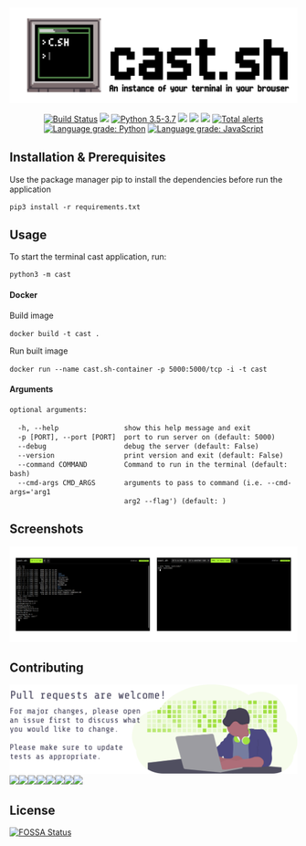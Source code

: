 ![cast-sh](art/cast-sh-header.png)
<p align="center">
    <a href="https://travis-ci.org/hericlesme/cast-sh">
        <img src="https://travis-ci.org/hericlesme/cast-sh.svg?branch=master"
            alt="Build Status"/></a>
    <a href="https://github.com/hericlesme/cast-sh/graphs/contributors" alt="Contributors">
        <img src="https://img.shields.io/github/contributors/hericlesme/cast-sh" /></a>
    <a href="https://www.python.org/downloads/">
        <img src="https://img.shields.io/badge/python-3.5%20%7C%203.6%20%7C%203.7-blue"
            alt="Python 3.5-3.7"/></a>
<a href="https://github.com/hericlesme/cast-sh/pulse" alt="Activity">
        <img src="https://img.shields.io/github/commit-activity/m/hericlesme/cast-sh" /></a>
    <a href="https://github.com/hericlesme/cast-sh/blob/master/LICENSE" alt="License">
        <img src="https://img.shields.io/github/license/hericlesme/cast-sh" /></a>
<a href="https://app.fossa.io/projects/git%2Bgithub.com%2Fhericlesme%2Fcast-sh?ref=badge_shield" alt="FOSSA Status"><img src="https://app.fossa.io/api/projects/git%2Bgithub.com%2Fhericlesme%2Fcast-sh.svg?type=shield"/></a>
    <a href="https://lgtm.com/projects/g/hericlesme/cast-sh/alerts/">
        <img src="https://img.shields.io/lgtm/alerts/g/hericlesme/cast-sh"
            alt="Total alerts"/></a>
    <a href="https://lgtm.com/projects/g/hericlesme/cast-sh/context:python"><img alt="Language grade: Python" src="https://img.shields.io/lgtm/grade/python/g/hericlesme/cast-sh.svg?logo=lgtm&logoWidth=18"/></a>
    <a href="https://lgtm.com/projects/g/hericlesme/cast-sh/context:javascript"><img alt="Language grade: JavaScript" src="https://img.shields.io/lgtm/grade/javascript/g/hericlesme/cast-sh.svg?logo=lgtm&logoWidth=18"/></a>
</p>

## Installation & Prerequisites
Use the package manager pip to install the dependencies before run the application
```
pip3 install -r requirements.txt
```

## Usage
To start the terminal cast application, run:
```
python3 -m cast
```
#### Docker
Build image

`docker build -t cast .`

Run built image

`docker run --name cast.sh-container -p 5000:5000/tcp -i -t cast`

#### Arguments
```
optional arguments:

  -h, --help                show this help message and exit
  -p [PORT], --port [PORT]  port to run server on (default: 5000)
  --debug                   debug the server (default: False)
  --version                 print version and exit (default: False)
  --command COMMAND         Command to run in the terminal (default: bash)
  --cmd-args CMD_ARGS       arguments to pass to command (i.e. --cmd-args='arg1
                            arg2 --flag') (default: )
```

## Screenshots
![screenshots](/art/screenshots.png)

## Contributing
![Contribute](/art/contribute.svg)
[![](https://sourcerer.io/fame/hericlesme/hericlesme/cast-sh/images/0)](https://sourcerer.io/fame/hericlesme/hericlesme/cast-sh/links/0)[![](https://sourcerer.io/fame/hericlesme/hericlesme/cast-sh/images/1)](https://sourcerer.io/fame/hericlesme/hericlesme/cast-sh/links/1)[![](https://sourcerer.io/fame/hericlesme/hericlesme/cast-sh/images/2)](https://sourcerer.io/fame/hericlesme/hericlesme/cast-sh/links/2)[![](https://sourcerer.io/fame/hericlesme/hericlesme/cast-sh/images/3)](https://sourcerer.io/fame/hericlesme/hericlesme/cast-sh/links/3)[![](https://sourcerer.io/fame/hericlesme/hericlesme/cast-sh/images/4)](https://sourcerer.io/fame/hericlesme/hericlesme/cast-sh/links/4)[![](https://sourcerer.io/fame/hericlesme/hericlesme/cast-sh/images/5)](https://sourcerer.io/fame/hericlesme/hericlesme/cast-sh/links/5)[![](https://sourcerer.io/fame/hericlesme/hericlesme/cast-sh/images/6)](https://sourcerer.io/fame/hericlesme/hericlesme/cast-sh/links/6)[![](https://sourcerer.io/fame/hericlesme/hericlesme/cast-sh/images/7)](https://sourcerer.io/fame/hericlesme/hericlesme/cast-sh/links/7)

## License
[![FOSSA Status](https://app.fossa.io/api/projects/git%2Bgithub.com%2Fhericlesme%2Fcast-sh.svg?type=large)](https://app.fossa.io/projects/git%2Bgithub.com%2Fhericlesme%2Fcast-sh?ref=badge_large)
